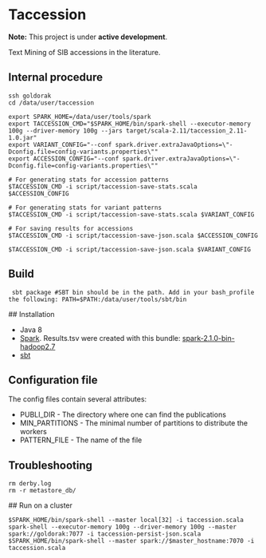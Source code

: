 # Taccession 

**Note:** This project is under **active development**.

Text Mining of SIB accessions in the literature. 

## Internal procedure

```shell
ssh goldorak
cd /data/user/taccession

export SPARK_HOME=/data/user/tools/spark
export TACCESSION_CMD="$SPARK_HOME/bin/spark-shell --executor-memory 100g --driver-memory 100g --jars target/scala-2.11/taccession_2.11-1.0.jar"
export VARIANT_CONFIG="--conf spark.driver.extraJavaOptions=\"-Dconfig.file=config-variants.properties\""
export ACCESSION_CONFIG="--conf spark.driver.extraJavaOptions=\"-Dconfig.file=config-variants.properties\""

# For generating stats for accession patterns
$TACCESSION_CMD -i script/taccession-save-stats.scala $ACCESSION_CONFIG

# For generating stats for variant patterns
$TACCESSION_CMD -i script/taccession-save-stats.scala $VARIANT_CONFIG
 
# For saving results for accessions
$TACCESSION_CMD -i script/taccession-save-json.scala $ACCESSION_CONFIG

$TACCESSION_CMD -i script/taccession-save-json.scala $VARIANT_CONFIG

```

## Build
```shell
 sbt package #SBT bin should be in the path. Add in your bash_profile the following: PATH=$PATH:/data/user/tools/sbt/bin
 ```


## Installation

* Java 8
* [Spark](http://spark.apache.org/downloads.html). Results.tsv were created with this bundle: [spark-2.1.0-bin-hadoop2.7](http://d3kbcqa49mib13.cloudfront.net/spark-2.1.0-bin-hadoop2.7.tgz)
* [sbt](http://www.scala-sbt.org/)


## Configuration file
The config files contain several attributes: 

* PUBLI_DIR - The directory where one can find the publications
* MIN_PARTITIONS - The minimal number of partitions to distribute the workers
* PATTERN_FILE - The name of the file

## Troubleshooting

```shell
rm derby.log
rm -r metastore_db/ 
```


## Run on a cluster
```shell
$SPARK_HOME/bin/spark-shell --master local[32] -i taccession.scala
spark-shell --executor-memory 100g --driver-memory 100g --master spark://goldorak:7077 -i taccession-persist-json.scala
$SPARK_HOME/bin/spark-shell --master spark://$master_hostname:7070 -i taccession.scala
```
